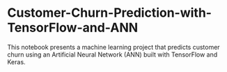 # Customer-Churn-Prediction-with-TensorFlow-and-ANN
This notebook presents a machine learning project that predicts customer churn using an Artificial Neural Network (ANN) built with TensorFlow and Keras.
